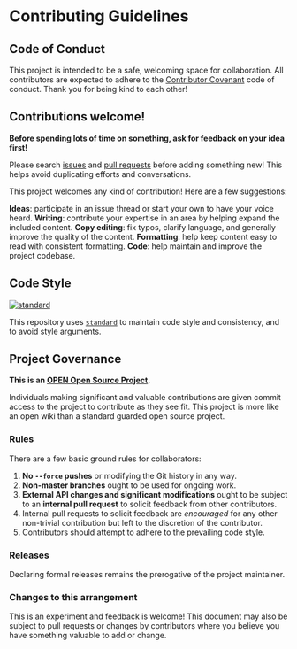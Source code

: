 # Contributing Guidelines

## Code of Conduct

This project is intended to be a safe, welcoming space for collaboration. All contributors are expected to adhere to the [Contributor Covenant](http://contributor-covenant.org) code of conduct. Thank you for being kind to each other!

## Contributions welcome!

**Before spending lots of time on something, ask for feedback on your idea first!**

Please search [issues](../../issues/) and [pull requests](../../pulls/) before adding something new! This helps avoid duplicating efforts and conversations.

This project welcomes any kind of contribution! Here are a few suggestions:

**Ideas**: participate in an issue thread or start your own to have your voice heard.
**Writing**: contribute your expertise in an area by helping expand the included content.
**Copy editing**: fix typos, clarify language, and generally improve the quality of the content.
**Formatting**: help keep content easy to read with consistent formatting.
**Code**: help maintain and improve the project codebase.

## Code Style

[![standard][standard-image]][standard-url]

This repository uses [`standard`][standard-url] to maintain code style and consistency, and to avoid style arguments.

[standard-image]: https://cdn.rawgit.com/feross/standard/master/badge.svg
[standard-url]: https://github.com/feross/standard

## Project Governance

**This is an [OPEN Open Source Project](http://openopensource.org/).**

Individuals making significant and valuable contributions are given commit access to the project to contribute as they see fit. This project is more like an open wiki than a standard guarded open source project.

### Rules

There are a few basic ground rules for collaborators:

1.  **No `--force` pushes** or modifying the Git history in any way.
1.  **Non-master branches** ought to be used for ongoing work.
1.  **External API changes and significant modifications** ought to be subject to an **internal pull request** to solicit feedback from other contributors.
1.  Internal pull requests to solicit feedback are *encouraged* for any other non-trivial contribution but left to the discretion of the contributor.
1.  Contributors should attempt to adhere to the prevailing code style.

### Releases

Declaring formal releases remains the prerogative of the project maintainer.

### Changes to this arrangement

This is an experiment and feedback is welcome! This document may also be subject to pull requests or changes by contributors where you believe you have something valuable to add or change.
